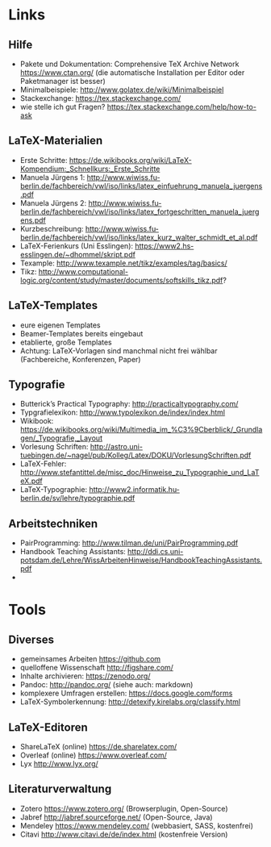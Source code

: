 # Links

## Hilfe

 - Pakete und Dokumentation: Comprehensive TeX Archive Network <https://www.ctan.org/> (die automatische Installation per Editor oder Paketmanager ist besser)
 - Minimalbeispiele: <http://www.golatex.de/wiki/Minimalbeispiel>
 - Stackexchange: <https://tex.stackexchange.com/>
 - wie stelle ich gut Fragen? <https://tex.stackexchange.com/help/how-to-ask>

## LaTeX-Materialien

 - Erste Schritte: <https://de.wikibooks.org/wiki/LaTeX-Kompendium:_Schnellkurs:_Erste_Schritte>
 - Manuela Jürgens 1: <http://www.wiwiss.fu-berlin.de/fachbereich/vwl/iso/links/latex_einfuehrung_manuela_juergens.pdf>
 - Manuela Jürgens 2: <http://www.wiwiss.fu-berlin.de/fachbereich/vwl/iso/links/latex_fortgeschritten_manuela_juergens.pdf>
 - Kurzbeschreibung: <http://www.wiwiss.fu-berlin.de/fachbereich/vwl/iso/links/latex_kurz_walter_schmidt_et_al.pdf>
 - LaTeX-Ferienkurs (Uni Esslingen): <https://www2.hs-esslingen.de/~dhommel/skript.pdf>
 - Texample: <http://www.texample.net/tikz/examples/tag/basics/>
 - Tikz: <http://www.computational-logic.org/content/study/master/documents/softskills_tikz.pdf>?

## LaTeX-Templates

 - eure eigenen Templates
 - Beamer-Templates bereits eingebaut
 - etablierte, große Templates
 - Achtung: LaTeX-Vorlagen sind manchmal nicht frei wählbar (Fachbereiche, Konferenzen, Paper)

## Typografie

 - Butterick’s Practical Typography: <http://practicaltypography.com/>
 - Typgrafielexikon: <http://www.typolexikon.de/index/index.html>
 - Wikibook: <https://de.wikibooks.org/wiki/Multimedia_im_%C3%9Cberblick/_Grundlagen/_Typografie,_Layout>
 - Vorlesung Schriften: <http://astro.uni-tuebingen.de/~nagel/pub/Kolleg/Latex/DOKU/VorlesungSchriften.pdf>
 - LaTeX-Fehler: <http://www.stefantittel.de/misc_doc/Hinweise_zu_Typographie_und_LaTeX.pdf>
 - LaTeX-Typographie: <http://www2.informatik.hu-berlin.de/sv/lehre/typographie.pdf>

## Arbeitstechniken

 - PairProgramming: <http://www.tilman.de/uni/PairProgramming.pdf>
 - Handbook Teaching Assistants: <http://ddi.cs.uni-potsdam.de/Lehre/WissArbeitenHinweise/HandbookTeachingAssistants.pdf>
 -

# Tools

## Diverses

 - gemeinsames Arbeiten <https://github.com>
 - quelloffene Wissenschaft <http://figshare.com/>
 - Inhalte archivieren: <https://zenodo.org/>
 - Pandoc: <http://pandoc.org/> (siehe auch: markdown)
 - komplexere Umfragen erstellen: <https://docs.google.com/forms>
 - LaTeX-Symbolerkennung: <http://detexify.kirelabs.org/classify.html>

## LaTeX-Editoren

 - ShareLaTeX (online) <https://de.sharelatex.com/>
 - Overleaf (online) <https://www.overleaf.com/>
 - Lyx <http://www.lyx.org/>

## Literaturverwaltung

 - Zotero <https://www.zotero.org/> (Browserplugin, Open-Source)
 - Jabref <http://jabref.sourceforge.net/> (Open-Source, Java)
 - Mendeley <https://www.mendeley.com/> (webbasiert, SASS, kostenfrei)
 - Citavi <http://www.citavi.de/de/index.html> (kostenfreie Version)

